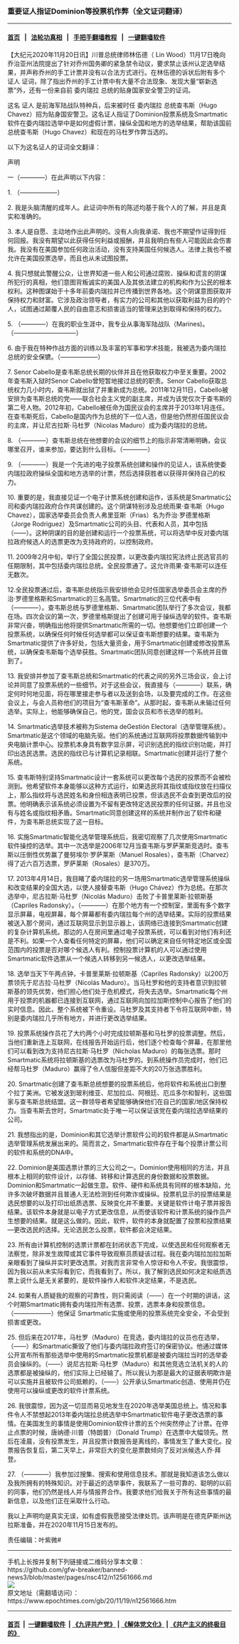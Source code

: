 ### 重要证人指证Dominion等投票机作弊（全文证词翻译）
------------------------

#### [首页](https://github.com/gfw-breaker/banned-news3/blob/master/README.md) &nbsp;&nbsp;|&nbsp;&nbsp; [法轮功真相](https://github.com/begood0513/basic/blob/master/README.md)  &nbsp;&nbsp;|&nbsp;&nbsp; [手把手翻墙教程](https://github.com/gfw-breaker/guides/wiki)  &nbsp;&nbsp;|&nbsp;&nbsp; [一键翻墙软件](https://github.com/gfw-breaker/nogfw/blob/master/README.md)  



<div><p>
 【大纪元2020年11月20日讯】川普总统律师林伍德（ Lin Wood）11月17日晚向乔治亚州法院提出了针对乔州国务卿的紧急禁令动议，要求禁止该州认定选举结果，并声称乔州的手工计票并没有以合法方式进行。在林伍德的诉状后附有多个
 <ok href="https://www.epochtimes.com/gb/tag/%E8%AF%81%E4%BA%BA.html">
  证人
 </ok>
 证词，除了指出乔州的手工计票中有大量不合法现象、发现大量“崭新选票”外，还有一份来自前
 <ok href="https://www.epochtimes.com/gb/tag/%E5%A7%94%E5%86%85%E7%91%9E%E6%8B%89.html">
  委内瑞拉
 </ok>
 总统的贴身国家安全警卫的证词。
</p>
<p>
 这名
 <ok href="https://www.epochtimes.com/gb/tag/%E8%AF%81%E4%BA%BA.html">
  证人
 </ok>
 是前海军陆战队特种兵，后来被时任
 <ok href="https://www.epochtimes.com/gb/tag/%E5%A7%94%E5%86%85%E7%91%9E%E6%8B%89.html">
  委内瑞拉
 </ok>
 总统查韦斯（Hugo Chavez）招为贴身国安警卫。这名证人指证了Dominion投票系统及Smartmatic软件在委内瑞拉选举中是如何虚假计票，操纵全国和地方的选举结果，帮助该国前总统查韦斯（Hugo Chavez）和现在的马杜罗作弊当选的。
</p>
<p>
 以下为这名证人的证词全文翻译：
</p>
<p>
 声明
</p>
<p>
 一（————）在此声明以下内容：
</p>
<p>
 1. （——————）
</p>
<p>
 2. 我是头脑清醒的成年人。此证词中所有的陈述均基于我个人的了解，并且是真实和准确的。
</p>
<p>
 3. 本人是自愿、主动地作出此声明的。没有人向我承诺、我也不期望作证得到任何回报。我没有期望以此获得任何利益或报酬，并且我明白有些人可能因此会伤害我。我没有在美国参加任何政治活动，没有支持美国任何候选人。法律上我也不被允许在美国投票选举，而且也从未试图投票。
</p>
<p>
 4. 我只想就此警醒公众，让世界知道一些人和公司通过腐败、操纵和谎言的阴谋所犯行的真相，他们意图背叛诚实的美国人及其依法建立的机构和作为公民的根本权利。这种图谋始于十多年前委内瑞拉并已传播到世界各地。这个阴谋意图获取并保持权力和财富。它涉及政治领导者，有实力的公司和其他以获取利益为目的的个人，试图通过颠覆人民的自由意志和损害适当的管理来达到取得和保持的权力。
</p>
<p>
 5. （————）在我的职业生涯中，我专业从事海军陆战队（Marines)。（——————————）
</p>
<p>
 6. 由于我在特种作战方面的训练以及丰富的军事和学术技能，我被选为委内瑞拉总统的安全保镳。（——————）
</p>
<p>
 7. Senor Cabello是查韦斯总统长期的伙伴并且在他获取权力中至关重要。2002年查韦斯入狱时Senor Cabello曾短暂地接过总统的职责。Senor Cabello获取总统权力几小时内，查韦斯就出狱了并重新成为总统。2011年12月11日，Cabello被安排为查韦斯总统的党——联合社会主义党的副主席，并成为该党仅次于查韦斯的第二号人物。2012年初，Cabello被任命为国民议会的主席并于2013年1月连任。在查韦斯死后，Cabello是国内作为总统的下一位人选，但是他仍然担任国民议会的主席，并让尼古拉斯·马杜罗（Nicolas Maduro）成为委内瑞拉的总统。
</p>
<p>
 8. （————）查韦斯总统在他想要的会议的细节上的指示非常清晰明确，会议哪里召开，谁来参加，要达到什么目标。（————）
</p>
<p>
 9. （————）我是一个先进的电子投票系统创建和操作的见证人，该系统使委内瑞拉政府操纵全国和地方选举的计票，然后选择获胜者以获得并保持自己的权力。
</p>
<p>
 10. 重要的是，我直接见证一个电子计票系统创建和运作，该系统是Smartmatic公司和委内瑞拉政府合作共谋创建的。这个阴谋特别涉及总统雨果·查韦斯（Hugo Chavez），国家选举委员会负责人弗里亚斯（Frias）名为乔治‧罗德里格斯（Jorge Rodriguez）及Smartmatic公司的头目、代表和人员，其中包括（——）。这种阴谋的目的是创建和运行一个投票系统，可以将选举中反对委内瑞拉政府候选人的选票更改为支持政府的，以控制政府。
</p>
<p>
 11. 2009年2月中旬，举行了全国公民投票，以更改委内瑞拉宪法终止民选官员的任期限制，其中包括委内瑞拉总统。全民投票通了。这允许雨果‧查韦斯可以连任无数次。
</p>
<p>
 12.全民投票通过后，查韦斯总统指示我安排他会见时任国家选举委员会主席的乔治‧罗德里格斯和Smartmatic的三名高管。Smartmatic的三位代表中有（————）。查韦斯总统与罗德里格斯、Smartmatic团队举行了多次会议，我都在场。四次会议的第一次，罗德里格斯提出了创建可用于操纵选举的软件。查韦斯非常兴奋，明确指出他将提供Smartmatic所需的一切。他想要他们立即创建一个投票系统，以确保任何时候任何选举都可以保证查韦斯想要的结果。查韦斯为Smartmatic提供了许多好处，包括大量资金，用于Smartmatic创建或修改投票系统，以确保查韦斯每个选举获胜。Smartmatic团队同意创建这样一个系统并且做到了。
</p>
<p>
 13. 我安排并参加了查韦斯总统和Smartmatic的代表之间的另外三场会议，会上讨论并同意了投票系统的一些细节。对于这些会议，我直接与（————）联系，确定何时何地见面，将在哪里接走参与者以及送到会场，以及要完成的工作。在这些会议上，与会人员称他们的项目为“查韦斯革命”。从那时起，查韦斯从未输过任何选举。实际上，他能够确保自己，他的党，国会议员和市长选举的胜利。
</p>
<p>
 14. Smartmatic选举技术被称为Sistema deGestión Electoral（选举管理系统）。Smartmatic是这个领域的电脑先驱。他们的系统通过互联网将投票数据传输到中央电脑计票中心。投票机本身具有数字显示屏，可识别选民的指纹识别功能，并打印出选民选票。选民的指纹已与计算机记录相联。Smartmatic创建并运行了整个系统。
</p>
<p>
 15. 查韦斯特别坚持Smartmatic设计一套系统可以更改每个选民的投票而不会被检测到。他希望软件本身能够以这种方式运行，如果选民将其指纹或指纹放在扫描仪上，那么指纹将与选民姓名和身份相连表明已投票，但该选民不会查到更改后的投票。他明确表示该系统必须设置为不留有更改特定选民投票的任何证据，并且也没有与姓名或指纹相矛盾。Smartmatic同意创建这样的系统并制作出了软件和硬件，为查韦斯总统实现了这一目标。
</p>
<p>
 16. 实施Smartmatic智能化选举管理系统后，我密切观察了几次使用Smartmatic软件操控的选举。其中一次选举是2006年12月当查韦斯与罗萨莱斯竞选时。查韦斯以压倒性优势赢了曼努埃尔‧罗萨莱斯（Manuel Rosales），查韦斯（Charvez）得了近六百万选票，罗萨莱斯（Rosales）是370万。
</p>
<p>
 17. 2013年4月14日，我目睹了委内瑞拉的另一场用Smartmatic选举管理系统操纵和改变结果的全国大选，以使人接替查韦斯（Hugo Chávez）作为总统。在那次选举中，尼古拉斯‧马杜罗（Nicolás Maduro）击败了卡普里莱斯‧拉顿斯基（Capriles Radonsky）。（————）在那个地方有一个控制室，里面有多个数字显示屏幕，电视屏幕，每个屏幕都有委内瑞拉每个州的选举结果。实际的投票结果被送入那个房间，通过互联网显示到显示器上，该网络已连接到Smartmatic创建的复杂计算机系统。那边的人在房间里通过电子投票系统，可以看到对他们有利还是不利。如果一个人查看任何特定的屏幕，他们可以确定来自任何特定地区或全国范围内的投票是否对哪个候选人有利。控制投票计算机的人可以通过使用Smartmatic软件选票从一个候选人转移到另一候选人，以更改选举结果。
</p>
<p>
 18. 选举当天下午两点钟，卡普里莱斯·拉顿斯基（Capriles Radonsky）以200万票领先于尼古拉‧马杜罗（Nicolás Maduro）。当马杜罗和他的支持者意识到拉顿斯基的领先优势，他们担心他们处于危机模式，将失去选举。Smartmatic每个州用于投票的机器都已连接到互联网，通过互联网向加拉加斯控制中心报告了他们的实时信息。因此，整个系统被下令重设。马杜罗及其支持者下令将互联网中断，特别是委内瑞拉几乎所有地方，并进行更改选举结果。
</p>
<p>
 19. 投票系统操作员花了大约两个小时完成拉顿斯基和马杜罗的投票调整。然后，当他们重新连上互联网，在线报告开始运行后，他们逐个检查每个屏幕，在那里他们可以看到改为支持尼古拉斯‧马杜罗（Nicholas Maduro）的每张选票。那时Smartmatic系统将拉顿斯基的选票改为马杜罗的。到系统操作员完成时，他们已经帮马杜罗（Maduro）赢得了令人信服但差距不大的20万张选票胜利。
</p>
<p>
 20. Smartmatic创建了查韦斯总统想要的投票系统后，他将软件和系统出口到整个拉丁美洲。它被发送到玻利维亚、尼加拉瓜、阿根廷、厄瓜多尔和智利，这些国家与查韦斯总统结盟。这一群领导者希望能够确保他们在自己的国家/地区保持权力。当查韦斯去世时，Smartmatic处于唯一可以保证该党在委内瑞拉选举结果的公司。
</p>
<p>
 21. 我想指出的是，Dominion和其它选举计票软件公司的软件都是从Smartmatic选举管理系统发展出来的。简而言之，Smartmatic软件存在于每个投票计票公司的软件和系统的DNA中。
</p>
<p>
 22. Dominion是美国选票计票的三大公司之一。Dominion使用相同的方法，并且根本上相同的软件设计，以存储、转移和计算选民的身份数据和投票数据。Dominion和Smartmatic一起做生意。软件、硬件和系统具有同样的根本缺陷，允许多次破坏数据并且普通人无法检测到任何欺诈或操纵。投票机显示的投票结果是选民想要的以及打印出纸质选票、反映变化并不重要。关键是软件计电子票并报告结果。该软件本身就是以电子方式更改信息，从而使该软件和计票系统的操作员产生想要的结果。就是这么做的。因此，软件，软件的本身就配置了投票和投票结果—更改选民的选择。无论选民怎么投票，软件都会决定结果。
</p>
<p>
 23. 所有由计算机控制的选票计票都在封闭状态下完成，以使选民和任何观察者无法察觉，除非发生故障或其它事件导致观察员质疑该过程。我在委内瑞拉加拉加斯亲眼看到了操纵并实时更改选票。对我而言非常令人惊讶和令人不安。我很震惊，因为我以前从未实际看到它，而我看到了。所以，我了解到选民如何决定和纸质选票上说什么是无关紧要的，是软件操作人和软件决定结果，不是选民。
</p>
<p>
 24. 如果有人质疑我的观察的可靠性，则只需阅读（——）在一个时期的讲话，这个时期Smartmatic拥有委内瑞拉所有选票、投票，选票本身和投票信息。（——————）他保证 Smartmatic实施或使用的投票系统完全安全，不会受到损害或更改。
</p>
<p>
 25. 但后来在2017年，马杜罗（Maduro）在竞选，委内瑞拉的议员也在选举，（——）和Smartmatic撕毁了他们与委内瑞拉政府签订的保密协议。他通过媒体公开宣布所有那些选举中使用的Smartmatic投票机都是被委内瑞拉当时的选举委员会操纵的。（——）说尼古拉斯·马杜罗（Maduro）和其他竞选立法机关的人的选票都是被操纵的，他们实际上已经输了。所以我认为那是最大的证据表明欺诈是可以实施并且被软件公司抵赖的，（——）公开承认Smartmatic创造、使用并仍在使用可以操纵或更改的软件计票系统。
</p>
<p>
 26. 我很震惊，因为这一切显而易见地发生在2020年选举美国总统上。情况和事件令人不禁想起2013年委内瑞拉总统选举中Smartmatic软件电子更改选票的事情。在美国发生的事情是使用Dominion软件计票的五个州突然停止了计票。在停止点票的时候，唐纳德‧川普（特朗普）（Donald Trump）在选票中大幅领先。然后在凌晨，没有投票发生，并且投票计数报告是离线的，事情发生了重大变化。投票报告恢复后，第二天早上，非常巨大的变化是票数倾向了反对派候选人乔‧拜登。
</p>
<p>
 27. （————）我参加过搜集、搜索和使用信息技术。那就是我知道该怎么做以及我所拥有的特殊知识。对于最近的选举事件，我联系了一些可靠的、聪明的以前的同事，他们仍然是线人并与情报界合作。我要求他们给我关于所有这些事情的最新信息，以及他们正在采取什么行动。
</p>
<p>
 我以上声明均是真实无误，如有虚假我愿接受法律处罚。该声明是在德克萨斯州达拉斯准备，并在2020年11月15日发布的。
</p>
<p>
 责任编辑：叶紫微#
</p>
</div>
<hr/>
手机上长按并复制下列链接或二维码分享本文章：<br/>
https://github.com/gfw-breaker/banned-news3/blob/master/pages/nsc412/n12561666.md <br/>
<a href='https://github.com/gfw-breaker/banned-news3/blob/master/pages/nsc412/n12561666.md'><img src='https://github.com/gfw-breaker/banned-news3/blob/master/pages/nsc412/n12561666.md.png'/></a> <br/>
原文地址（需翻墙访问）：https://www.epochtimes.com/gb/20/11/19/n12561666.htm


------------------------
#### [首页](https://github.com/gfw-breaker/banned-news3/blob/master/README.md) &nbsp;|&nbsp; [一键翻墙软件](https://github.com/gfw-breaker/nogfw/blob/master/README.md) &nbsp;| [《九评共产党》](https://github.com/gfw-breaker/9ping.md/blob/master/README.md#九评之一评共产党是什么) | [《解体党文化》](https://github.com/gfw-breaker/jtdwh.md/blob/master/README.md) | [《共产主义的终极目的》](https://github.com/gfw-breaker/gczydzjmd.md/blob/master/README.md)


<img src='http://gfw-breaker.win/banned-news3/pages/nsc412/n12561666.md' width='0px' height='0px'/>